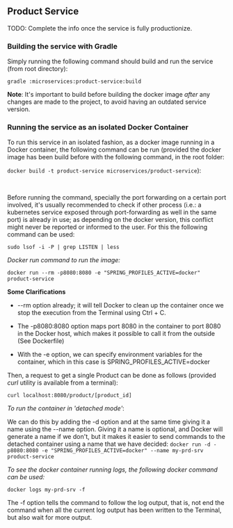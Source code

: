 ## Product Service

TODO: Complete the info once the service is fully productionize.

### Building the service with Gradle

Simply running the following command should build and run the service (from root directory):

`gradle :microservices:product-service:build`

**Note**: It's important to build before building the docker image _after_ any changes are made to the project, to avoid
having an outdated service version.

### Running the service as an isolated Docker Container

To run this service in an isolated fashion, as a docker image running in a Docker container, the following command can be
run (provided the docker image has been build before with the following command, in the root folder:

`docker build -t product-service microservices/product-service`):

<br/>

Before running the command, specially the port forwarding on a certain port involved, it's usually recommended to check
if other process (i.e.: a kubernetes service exposed through port-forwarding as well in the same port) is already in use;
as depending on the docker version, this conflict might never be reported or informed to the user. For this the following
command can be used:

```
sudo lsof -i -P | grep LISTEN | less
```

_Docker run command to run the image:_

```
docker run --rm -p8080:8080 -e "SPRING_PROFILES_ACTIVE=docker" product-service
```

**Some Clarifications**

- --rm option already; it will tell Docker to clean up the container once we stop the execution from the Terminal using 
Ctrl + C.

- The -p8080:8080 option maps port 8080 in the container to port 8080 in the Docker host, which makes it possible to 
call it from the outside (See Dockerfile)

- With the -e option, we can specify environment variables for the container, which in this case is 
SPRING_PROFILES_ACTIVE=docker

Then, a request to get a single Product can be done as follows (provided _curl_ utility is available from a terminal):

```
curl localhost:8080/product/[product_id]
```

_To run the container in 'detached mode'_:

We can do this by adding the -d option and at the same time giving it a name using the --name option. Giving it a name 
is optional, and Docker will generate a name if we don't, but it makes it easier to send commands to the detached 
container using a name that we have decided: 
`docker run -d -p8080:8080 -e "SPRING_PROFILES_ACTIVE=docker" --name my-prd-srv product-service`

_To see the docker container running logs, the following docker command can be used:_

```
docker logs my-prd-srv -f
```

The -f option tells the command to follow the log output, that is, not end the command when all the current log output 
has been written to the Terminal, but also wait for more output.


